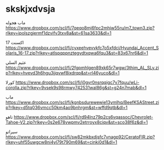 # skskjxdvsja

ماب هجوله
https://www.dropbox.com/scl/fi/7qeqo8mj6fpc2mhiw55ru/m7_town3.zip?rlkey=ipolszgjermf1dzvifv3txv8a&st=61sa3633&dl=1



اكسنت 17
https://www.dropbox.com/scl/fi/cyxeehvevvkfc7o5xfdcj/Hyundai_Accent_Solaris_16-17.zip?rlkey=atlspqppnztegydtxqwa6fqu3&st=83x67nr6&dl=1



عثيم السلي
https://www.dropbox.com/scl/fi/2fgpmhlgen89xk65r7wgw/3thim_AL_SLy.zip?rlkey=hvevd3h6hgu3jjqvwf8ixdrqp&st=rl46yuco&dl=1


كورلا
https://www.dropbox.com/scl/fi/j0gyr0nsrqqigc7v7fquu/wLi-corolla.zip?rlkey=9vsek9s98rmwy742531wal86g&st=g24n7mab&dl=1

ماب
https://www.dropbox.com/scl/fi/kgnbsdurewewie13ymlhq/BeefKSAStreet.zip?rlkey=d5tq036vmcc50km4ao9bnhrgm&st=wffd9qtb&dl=1


تاهو
https://www.dropbox.com/scl/fi/rd94lnz79p2cs6vqassoc/Chevrolet-Tahoe-V2.zip?rlkey=0s2e678vwpmv2etrroyx8ciqv&st=sco38f6z&dl=1


سيراتو
https://www.dropbox.com/scl/fi/sw82mkbxdjsfc7vnagp92/CeratoFIR.zip?rlkey=uhf55uwgcw8ni4yl79t790m69&st=cinki0d1&dl=1
